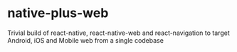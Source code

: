 # native-plus-web
Trivial build of react-native, react-native-web and react-navigation to target Android, iOS and Mobile web from a single codebase
